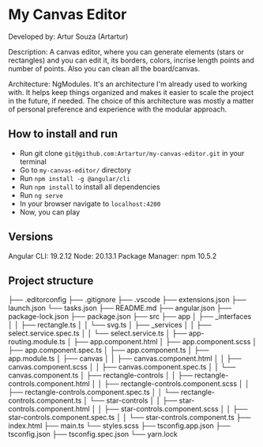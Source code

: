 # My Canvas Editor

Developed by: Artur Souza (Artartur)

Description: A canvas editor, where you can generate elements (stars or rectangles) and you can edit it, its borders, colors, incrise length points and number of points. Also you can clean all the board/canvas.

Architecture: NgModules. It's an architecture I'm already used to working with. It helps keep things organized and makes it easier to scale the project in the future, if needed. The choice of this architecture was mostly a matter of personal preference and experience with the modular approach.

## How to install and run

- Run git clone ```git@github.com:Artartur/my-canvas-editor.git``` in your terminal
- Go to ```my-canvas-editor/``` directory
- Run ```npm install -g @angular/cli```
- Run ```npm install``` to install all dependencies
- Run ```ng serve```
- In your browser navigate to ```localhost:4200```
- Now, you can play

## Versions

Angular CLI: 19.2.12
Node: 20.13.1
Package Manager: npm 10.5.2

## Project structure

├── .editorconfig
├── .gitignore
├── .vscode
    ├── extensions.json
    ├── launch.json
    └── tasks.json
├── README.md
├── angular.json
├── package-lock.json
├── package.json
├── src
    ├── app
    │   ├── _interfaces
    │   │   ├── rectangle.ts
    │   │   └── svg.ts
    │   ├── _services
    │   │   ├── select.service.spec.ts
    │   │   └── select.service.ts
    │   ├── app-routing.module.ts
    │   ├── app.component.html
    │   ├── app.component.scss
    │   ├── app.component.spec.ts
    │   ├── app.component.ts
    │   ├── app.module.ts
    │   ├── canvas
    │   │   ├── canvas.component.html
    │   │   ├── canvas.component.scss
    │   │   ├── canvas.component.spec.ts
    │   │   └── canvas.component.ts
    │   ├── rectangle-controls
    │   │   ├── rectangle-controls.component.html
    │   │   ├── rectangle-controls.component.scss
    │   │   ├── rectangle-controls.component.spec.ts
    │   │   └── rectangle-controls.component.ts
    │   └── star-controls
    │   │   ├── star-controls.component.html
    │   │   ├── star-controls.component.scss
    │   │   ├── star-controls.component.spec.ts
    │   │   └── star-controls.component.ts
    ├── index.html
    ├── main.ts
    └── styles.scss
├── tsconfig.app.json
├── tsconfig.json
├── tsconfig.spec.json
└── yarn.lock
